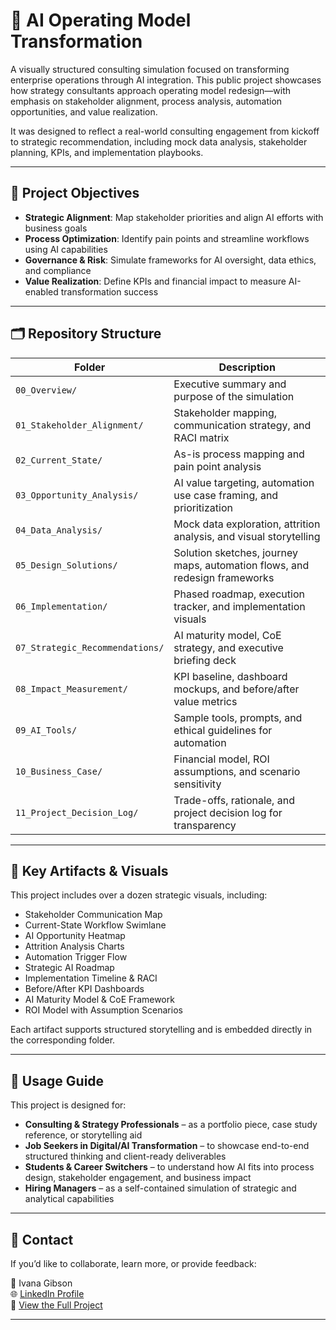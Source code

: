 # 🧠 AI Operating Model Transformation

A visually structured consulting simulation focused on transforming enterprise operations through AI integration. This public project showcases how strategy consultants approach operating model redesign—with emphasis on stakeholder alignment, process analysis, automation opportunities, and value realization.

It was designed to reflect a real-world consulting engagement from kickoff to strategic recommendation, including mock data analysis, stakeholder planning, KPIs, and implementation playbooks.

---

## 📌 Project Objectives

- **Strategic Alignment**: Map stakeholder priorities and align AI efforts with business goals  
- **Process Optimization**: Identify pain points and streamline workflows using AI capabilities  
- **Governance & Risk**: Simulate frameworks for AI oversight, data ethics, and compliance  
- **Value Realization**: Define KPIs and financial impact to measure AI-enabled transformation success

---

## 🗂️ Repository Structure

| Folder | Description |
|--------|-------------|
| `00_Overview/` | Executive summary and purpose of the simulation |
| `01_Stakeholder_Alignment/` | Stakeholder mapping, communication strategy, and RACI matrix |
| `02_Current_State/` | As-is process mapping and pain point analysis |
| `03_Opportunity_Analysis/` | AI value targeting, automation use case framing, and prioritization |
| `04_Data_Analysis/` | Mock data exploration, attrition analysis, and visual storytelling |
| `05_Design_Solutions/` | Solution sketches, journey maps, automation flows, and redesign frameworks |
| `06_Implementation/` | Phased roadmap, execution tracker, and implementation visuals |
| `07_Strategic_Recommendations/` | AI maturity model, CoE strategy, and executive briefing deck |
| `08_Impact_Measurement/` | KPI baseline, dashboard mockups, and before/after value metrics |
| `09_AI_Tools/` | Sample tools, prompts, and ethical guidelines for automation |
| `10_Business_Case/` | Financial model, ROI assumptions, and scenario sensitivity |
| `11_Project_Decision_Log/` | Trade-offs, rationale, and project decision log for transparency |

---

## 🌟 Key Artifacts & Visuals

This project includes over a dozen strategic visuals, including:

- Stakeholder Communication Map  
- Current-State Workflow Swimlane  
- AI Opportunity Heatmap  
- Attrition Analysis Charts  
- Automation Trigger Flow  
- Strategic AI Roadmap  
- Implementation Timeline & RACI  
- Before/After KPI Dashboards  
- AI Maturity Model & CoE Framework  
- ROI Model with Assumption Scenarios  

Each artifact supports structured storytelling and is embedded directly in the corresponding folder.

---

## 📖 Usage Guide

This project is designed for:

- **Consulting & Strategy Professionals** – as a portfolio piece, case study reference, or storytelling aid  
- **Job Seekers in Digital/AI Transformation** – to showcase end-to-end structured thinking and client-ready deliverables  
- **Students & Career Switchers** – to understand how AI fits into process design, stakeholder engagement, and business impact  
- **Hiring Managers** – as a self-contained simulation of strategic and analytical capabilities

---

## 💬 Contact

If you’d like to collaborate, learn more, or provide feedback:

📧 Ivana Gibson  
🌐 [LinkedIn Profile](https://www.linkedin.com/in/ivana-gibson)  
📁 [View the Full Project](https://github.com/IVG12377/AI_Operating_Model_Transformation)

---
